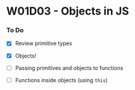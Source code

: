 # W01D03 - Objects in JS

### To Do
- [x] Review primitive types
- [x] Objects!
- [ ] Passing primitives and objects to functions
- [ ] Functions inside objects (using `this`)








